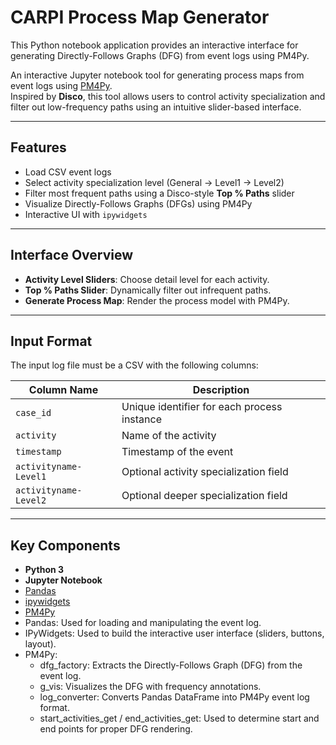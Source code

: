 # CARPI Process Map Generator

This Python notebook application provides an interactive interface for generating Directly-Follows Graphs (DFG) from event logs using PM4Py. 

An interactive Jupyter notebook tool for generating process maps from event logs using [PM4Py](https://pm4py.fit.fraunhofer.de/).  
Inspired by **Disco**, this tool allows users to control activity specialization and filter out low-frequency paths using an intuitive slider-based interface.

---

## Features

- Load CSV event logs
- Select activity specialization level (General → Level1 → Level2)
- Filter most frequent paths using a Disco-style **Top % Paths** slider
- Visualize Directly-Follows Graphs (DFGs) using PM4Py
- Interactive UI with `ipywidgets`

---

## Interface Overview

- **Activity Level Sliders**: Choose detail level for each activity.
- **Top % Paths Slider**: Dynamically filter out infrequent paths.
- **Generate Process Map**: Render the process model with PM4Py.

---

## Input Format

The input log file must be a CSV with the following columns:

| Column Name                   | Description                               |
|------------------------------|-------------------------------------------|
| `case_id`                    | Unique identifier for each process instance |
| `activity`                   | Name of the activity                       |
| `timestamp`                  | Timestamp of the event                    |
| `activityname-Level1` | Optional activity specialization field     |
| `activityname-Level2` | Optional deeper specialization field       |

---

## Key Components

- **Python 3**
- **Jupyter Notebook**
- [Pandas](https://pandas.pydata.org/)
- [ipywidgets](https://ipywidgets.readthedocs.io/)
- [PM4Py](https://pm4py.fit.fraunhofer.de/)
- Pandas: Used for loading and manipulating the event log.
- IPyWidgets: Used to build the interactive user interface (sliders, buttons, layout).
- PM4Py:
  - dfg_factory: Extracts the Directly-Follows Graph (DFG) from the event log.
  - g_vis: Visualizes the DFG with frequency annotations.
  - log_converter: Converts Pandas DataFrame into PM4Py event log format.
  - start_activities_get / end_activities_get: Used to determine start and end points for proper DFG rendering.



